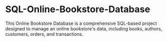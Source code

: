 # SQL-Online-Bookstore-Database
This Online Bookstore Database is a comprehensive SQL-based project designed to manage an online bookstore's data, including books, authors, customers, orders, and transactions. 
